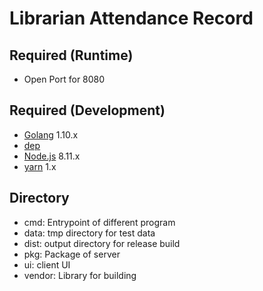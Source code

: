 # Librarian Attendance Record

## Required (Runtime)

- Open Port for 8080

## Required (Development)

- [Golang](https://golang.org) 1.10.x
- [dep](https://github.com/golang/dep)
- [Node.js](https://nodejs.org) 8.11.x
- [yarn](https://yarnpkg.org) 1.x

## Directory

- cmd: Entrypoint of different program
- data: tmp directory for test data
- dist: output directory for release build
- pkg: Package of server
- ui: client UI
- vendor: Library for building